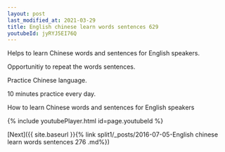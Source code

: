 ```yaml
---
layout: post
last_modified_at: 2021-03-29
title: English chinese learn words sentences 629 
youtubeId: jyRYJ5EI76Q
---
```

 
 
Helps to learn Chinese words and sentences for English speakers.

Opportunitiy to repeat the words sentences. 

Practice Chinese language. 
 
10 minutes practice every day. 
 
How to learn Chinese words and sentences for English speakers 
 
{% include youtubePlayer.html id=page.youtubeId %}
 
 
[Next]({{ site.baseurl }}{% link  split1/_posts/2016-07-05-English chinese learn words sentences 276 .md%})
 
